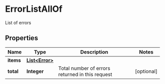 

# ErrorListAllOf

List of errors

## Properties

Name | Type | Description | Notes
------------ | ------------- | ------------- | -------------
**items** | [**List&lt;Error&gt;**](Error.md) |  | 
**total** | **Integer** | Total number of errors returned in this request |  [optional]



